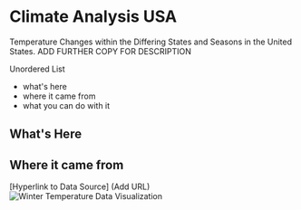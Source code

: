# Climate Analysis USA
Temperature Changes within the Differing States and Seasons in the United States. ADD FURTHER COPY FOR DESCRIPTION

Unordered List
- what's here
- where it came from
- what you can do with it

## What's Here

## Where it came from

[Hyperlink to Data Source] (Add URL)
![Winter Temperature Data Visualization](https://datawrapper.dwcdn.net/vOH2p/1/)
